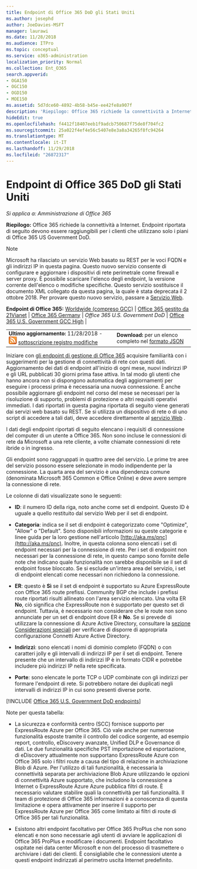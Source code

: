 ```yaml
---
title: Endpoint di Office 365 DoD gli Stati Uniti
ms.author: josephd
author: JoeDavies-MSFT
manager: laurawi
ms.date: 11/28/2018
ms.audience: ITPro
ms.topic: conceptual
ms.service: o365-administration
localization_priority: Normal
ms.collection: Ent_O365
search.appverid:
- OGA150
- OGC150
- OGD150
- MOE150
ms.assetid: 5d7dce60-4892-4b58-b45e-ee42fe8a907f
description: 'Riepilogo: Office 365 richiede la connettività a Internet. Endpoint riportata di seguito devono essere raggiungibili per i clienti che utilizzano solo i piani di Office 365 US Government DoD.'
hideEdit: true
ms.openlocfilehash: f4412f18407eeb1f9adcb750687f75de8f704fc2
ms.sourcegitcommit: 25a022f4ef4e56c5407e8e3a8a34265f8fc94264
ms.translationtype: MT
ms.contentlocale: it-IT
ms.lasthandoff: 11/29/2018
ms.locfileid: "26872317"
---
```

# <a name="office-365-us-government-dod-endpoints"></a>Endpoint di Office 365 DoD gli Stati Uniti

*Si applica a: Amministrazione di Office 365*

 **Riepilogo:** Office 365 richiede la connettività a Internet. Endpoint riportata di seguito devono essere raggiungibili per i clienti che utilizzano solo i piani di Office 365 US Government DoD.
  
> [!NOTE]
> Microsoft ha rilasciato un servizio Web basato su REST per le voci FQDN e gli indirizzi IP in questa pagina. Questo nuovo servizio consente di configurare e aggiornare i dispositivi di rete perimetrale come firewall e server proxy. È possibile scaricare l'elenco degli endpoint, la versione corrente dell'elenco o modifiche specifiche. Questo servizio sostituisce il documento XML collegato da questa pagina, la quale è stata deprecata il 2 ottobre 2018. Per provare questo nuovo servizio, passare a [Servizio Web](office-365-ip-web-service.md).
  
 **Endpoint di Office 365:** [Worldwide (compreso GCC)](urls-and-ip-address-ranges.md) | [Office 365 gestito da 21Vianet](urls-and-ip-address-ranges-21vianet.md)  | [Office 365 Germany](office-365-germany-endpoints.md) | *Office 365 U.S. Government DoD* | [Office 365 U.S. Government GCC High](office-365-u-s-government-gcc-high-endpoints.md) |
  
|||
|:-----|:-----|
|**Ultimo aggiornamento:** 11/28/2018 - ![RSS](media/5dc6bb29-25db-4f44-9580-77c735492c4b.png) [sottoscrizione registro modifiche](https://endpoints.office.com/version/USGOVDoD?allversions=true&format=rss&clientrequestid=b10c5ed1-bad1-445f-b386-b919946339a7) <br/> |**Download:** per un elenco completo nel [formato JSON](https://endpoints.office.com/endpoints/USGOVDoD?clientrequestid=b10c5ed1-bad1-445f-b386-b919946339a7) <br/> |
   
 Iniziare con [gli endpoint di gestione di Office 365](managing-office-365-endpoints.md) acquisire familiarità con i suggerimenti per la gestione di connettività di rete con questi dati. Aggiornamento dei dati di endpoint all'inizio di ogni mese, nuovi indirizzi IP e gli URL pubblicati 30 giorni prima fase attiva. In tal modo gli utenti che hanno ancora non si dispongono automatica degli aggiornamenti per eseguire i processi prima è necessaria una nuova connessione. È anche possibile aggiornare gli endpoint nel corso del mese se necessari per la risoluzione di supporto, problemi di protezione o altri requisiti operativi immediati. I dati riportati in questa pagina riportata di seguito viene generati dai servizi web basato su REST. Se si utilizza un dispositivo di rete o di uno script di accedere a tali dati, deve accedere direttamente al [servizio Web](office-365-ip-web-service.md) .

I dati degli endpoint riportati di seguito elencano i requisiti di connessione del computer di un utente a Office 365. Non sono incluse le connessioni di rete da Microsoft a una rete cliente, a volte chiamate connessioni di rete ibride o in ingresso.

Gli endpoint sono raggruppati in quattro aree del servizio. Le prime tre aree del servizio possono essere selezionate in modo indipendente per la connessione. La quarta area del servizio è una dipendenza comune (denominata Microsoft 365 Common e Office Online) e deve avere sempre la connessione di rete.

Le colonne di dati visualizzate sono le seguenti:

- **ID**: il numero ID della riga, noto anche come set di endpoint. Questo ID è uguale a quello restituito dal servizio Web per il set di endpoint.

- **Categoria**: indica se il set di endpoint è categorizzato come "Optimize", "Allow" o "Default". Sono disponibili informazioni su queste categorie e linee guida per la loro gestione nell'articolo [http://aka.ms/pnc](http://aka.ms/pnc). Inoltre, in questa colonna sono elencati i set di endpoint necessari per la connessione di rete. Per i set di endpoint non necessari per la connessione di rete, in questo campo sono fornite delle note che indicano quale funzionalità non sarebbe disponibile se il set di endpoint fosse bloccato. Se si esclude un'intera area del servizio, i set di endpoint elencati come necessari non richiedono la connessione.

- **ER**: questo è **Sì** se il set di endpoint è supportato su Azure ExpressRoute con Office 365 route prefissi. Community BGP che include i prefissi route riportati risulti allineato con l'area servizio elencato. Una volta ER **No**, ciò significa che ExpressRoute non è supportato per questo set di endpoint. Tuttavia, è necessario non considerare che le route non sono annunciate per un set di endpoint dove ER è **No**. Se si prevede di utilizzare la connessione di Azure Active Directory, consultare la [sezione Considerazioni speciali](https://docs.microsoft.com/azure/active-directory/connect/active-directory-AADconnect-instances#microsoft-azure-government-cloud) per verificare di disporre di appropriata configurazione Connetti Azure Active Directory.

- **Indirizzi**: sono elencati i nomi di dominio completo (FQDN) o con caratteri jolly e gli intervalli di indirizzi IP per il set di endpoint. Tenere presente che un intervallo di indirizzi IP è in formato CIDR e potrebbe includere più indirizzi IP nella rete specificata.
 
- **Porte**: sono elencate le porte TCP o UDP combinate con gli indirizzi per formare l'endpoint di rete. Si potrebbero notare dei duplicati negli intervalli di indirizzi IP in cui sono presenti diverse porte.
 
[!INCLUDE [Office 365 U.S. Government DoD endpoints](./includes/office-365-u.s.-government-dod-endpoints.md)]
  
Note per questa tabella:

- La sicurezza e conformità centro (SCC) fornisce supporto per ExpressRoute Azure per Office 365. Ciò vale anche per numerose funzionalità esposte tramite il controllo del codice sorgente, ad esempio report, controllo, eDiscovery avanzate, Unified DLP e Governance di dati. Le due funzionalità specifiche PST importazione ed esportazione, di eDiscovery attualmente non supportano ExpressRoute Azure con Office 365 solo i filtri route a causa del tipo di relazione in archiviazione Blob di Azure. Per l'utilizzo di tali funzionalità, è necessaria la connettività separata per archiviazione Blob Azure utilizzando le opzioni di connettività Azure supportato, che includono la connessione a Internet o ExpressRoute Azure Azure pubblica filtri di route. È necessario valutare stabilire quali la connettività per tali funzionalità. Il team di protezione di Office 365 informazioni è a conoscenza di questa limitazione e opera attivamente per inserire il supporto per ExpressRoute Azure per Office 365 come limitato ai filtri di route di Office 365 per tali funzionalità.

- Esistono altri endpoint facoltativo per Office 365 ProPlus che non sono elencati e non sono necessarie agli utenti di avviare le applicazioni di Office 365 ProPlus e modificare i documenti. Endpoint facoltativo ospitate nei data center Microsoft e non del processo di trasmettere o archiviare i dati dei clienti. È consigliabile che le connessioni utente a questi endpoint indirizzati al perimetro uscita Internet predefinito.
